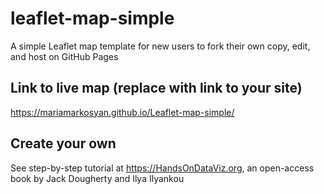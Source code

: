 # leaflet-map-simple
A simple Leaflet map template for new users to fork their own copy, edit, and host on GitHub Pages

## Link to live map (replace with link to your site)
https://mariamarkosyan.github.io/Leaflet-map-simple/

## Create your own
See step-by-step tutorial at https://HandsOnDataViz.org, an open-access book by Jack Dougherty and Ilya Ilyankou
